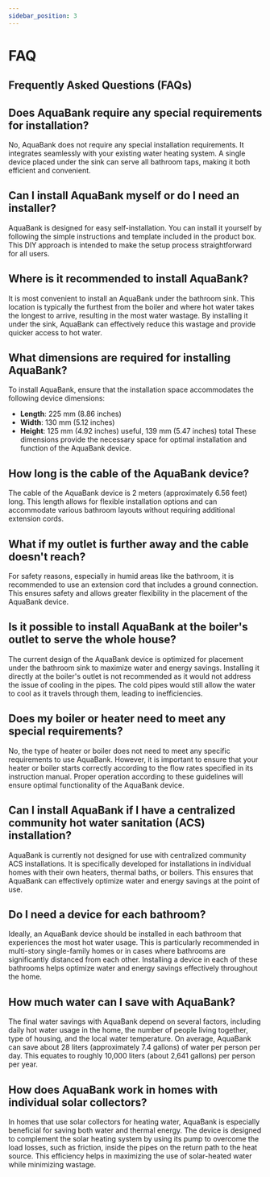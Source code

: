```yaml
---
sidebar_position: 3
---
```


# FAQ

## Frequently Asked Questions (FAQs)

## Does AquaBank require any special requirements for installation?
No, AquaBank does not require any special installation requirements. It integrates seamlessly with your existing water heating system. A single device placed under the sink can serve all bathroom taps, making it both efficient and convenient.

## Can I install AquaBank myself or do I need an installer?
AquaBank is designed for easy self-installation. You can install it yourself by following the simple instructions and template included in the product box. This DIY approach is intended to make the setup process straightforward for all users.

## Where is it recommended to install AquaBank?
It is most convenient to install an AquaBank under the bathroom sink. This location is typically the furthest from the boiler and where hot water takes the longest to arrive, resulting in the most water wastage. By installing it under the sink, AquaBank can effectively reduce this wastage and provide quicker access to hot water.

## What dimensions are required for installing AquaBank?

To install AquaBank, ensure that the installation space accommodates the following device dimensions:
- **Length**: 225 mm (8.86 inches)
- **Width**: 130 mm (5.12 inches)
- **Height**: 125 mm (4.92 inches) useful, 139 mm (5.47 inches) total
These dimensions provide the necessary space for optimal installation and function of the AquaBank device.

## How long is the cable of the AquaBank device?
The cable of the AquaBank device is 2 meters (approximately 6.56 feet) long. This length allows for flexible installation options and can accommodate various bathroom layouts without requiring additional extension cords.

## What if my outlet is further away and the cable doesn't reach?
For safety reasons, especially in humid areas like the bathroom, it is recommended to use an extension cord that includes a ground connection. This ensures safety and allows greater flexibility in the placement of the AquaBank device.

## Is it possible to install AquaBank at the boiler's outlet to serve the whole house?
The current design of the AquaBank device is optimized for placement under the bathroom sink to maximize water and energy savings. Installing it directly at the boiler's outlet is not recommended as it would not address the issue of cooling in the pipes. The cold pipes would still allow the water to cool as it travels through them, leading to inefficiencies.

## Does my boiler or heater need to meet any special requirements?
No, the type of heater or boiler does not need to meet any specific requirements to use AquaBank. However, it is important to ensure that your heater or boiler starts correctly according to the flow rates specified in its instruction manual. Proper operation according to these guidelines will ensure optimal functionality of the AquaBank device.

## Can I install AquaBank if I have a centralized community hot water sanitation (ACS) installation?
AquaBank is currently not designed for use with centralized community ACS installations. It is specifically developed for installations in individual homes with their own heaters, thermal baths, or boilers. This ensures that AquaBank can effectively optimize water and energy savings at the point of use.

## Do I need a device for each bathroom?
Ideally, an AquaBank device should be installed in each bathroom that experiences the most hot water usage. This is particularly recommended in multi-story single-family homes or in cases where bathrooms are significantly distanced from each other. Installing a device in each of these bathrooms helps optimize water and energy savings effectively throughout the home.

## How much water can I save with AquaBank?
The final water savings with AquaBank depend on several factors, including daily hot water usage in the home, the number of people living together, type of housing, and the local water temperature. On average, AquaBank can save about 28 liters (approximately 7.4 gallons) of water per person per day. This equates to roughly 10,000 liters (about 2,641 gallons) per person per year.

## How does AquaBank work in homes with individual solar collectors?
In homes that use solar collectors for heating water, AquaBank is especially beneficial for saving both water and thermal energy. The device is designed to complement the solar heating system by using its pump to overcome the load losses, such as friction, inside the pipes on the return path to the heat source. This efficiency helps in maximizing the use of solar-heated water while minimizing wastage.
